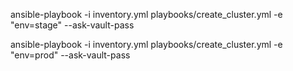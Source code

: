 
ansible-playbook -i inventory.yml playbooks/create_cluster.yml -e "env=stage" --ask-vault-pass

ansible-playbook -i inventory.yml playbooks/create_cluster.yml -e "env=prod" --ask-vault-pass